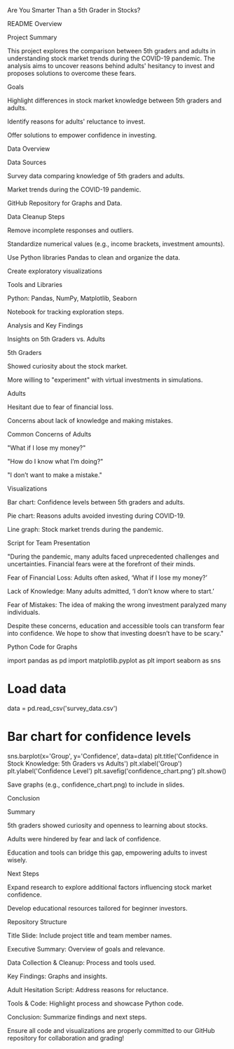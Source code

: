 Are You Smarter Than a 5th Grader in Stocks?

README Overview

Project Summary

This project explores the comparison between 5th graders and adults in understanding stock market trends during the COVID-19 pandemic. The analysis aims to uncover reasons behind adults' hesitancy to invest and proposes solutions to overcome these fears.

Goals

Highlight differences in stock market knowledge between 5th graders and adults.

Identify reasons for adults' reluctance to invest.

Offer solutions to empower confidence in investing.

Data Overview

Data Sources

Survey data comparing knowledge of 5th graders and adults.

Market trends during the COVID-19 pandemic.

GitHub Repository for Graphs and Data.

Data Cleanup Steps

Remove incomplete responses and outliers.

Standardize numerical values (e.g., income brackets, investment amounts).

Use Python libraries Pandas to clean and organize the data.

Create exploratory visualizations

Tools and Libraries

Python: Pandas, NumPy, Matplotlib, Seaborn

Notebook for tracking exploration steps.

Analysis and Key Findings

Insights on 5th Graders vs. Adults

5th Graders

Showed curiosity about the stock market.

More willing to "experiment" with virtual investments in simulations.

Adults

Hesitant due to fear of financial loss.

Concerns about lack of knowledge and making mistakes.

Common Concerns of Adults

"What if I lose my money?"

"How do I know what I’m doing?"

"I don’t want to make a mistake."

Visualizations

Bar chart: Confidence levels between 5th graders and adults.

Pie chart: Reasons adults avoided investing during COVID-19.

Line graph: Stock market trends during the pandemic.

Script for Team Presentation

"During the pandemic, many adults faced unprecedented challenges and uncertainties. Financial fears were at the forefront of their minds.

Fear of Financial Loss: Adults often asked, ‘What if I lose my money?’

Lack of Knowledge: Many adults admitted, ‘I don’t know where to start.’

Fear of Mistakes: The idea of making the wrong investment paralyzed many individuals.

Despite these concerns, education and accessible tools can transform fear into confidence. We hope to show that investing doesn’t have to be scary."

Python Code for Graphs

import pandas as pd
import matplotlib.pyplot as plt
import seaborn as sns

# Load data
data = pd.read_csv('survey_data.csv')

# Bar chart for confidence levels
sns.barplot(x='Group', y='Confidence', data=data)
plt.title('Confidence in Stock Knowledge: 5th Graders vs Adults')
plt.xlabel('Group')
plt.ylabel('Confidence Level')
plt.savefig('confidence_chart.png')
plt.show()

Save graphs (e.g., confidence_chart.png) to include in slides.

Conclusion

Summary

5th graders showed curiosity and openness to learning about stocks.

Adults were hindered by fear and lack of confidence.

Education and tools can bridge this gap, empowering adults to invest wisely.

Next Steps

Expand research to explore additional factors influencing stock market confidence.

Develop educational resources tailored for beginner investors.

Repository Structure

Title Slide: Include project title and team member names.

Executive Summary: Overview of goals and relevance.

Data Collection & Cleanup: Process and tools used.

Key Findings: Graphs and insights.

Adult Hesitation Script: Address reasons for reluctance.

Tools & Code: Highlight process and showcase Python code.

Conclusion: Summarize findings and next steps.

Ensure all code and visualizations are properly committed to our GitHub repository for collaboration and grading!


